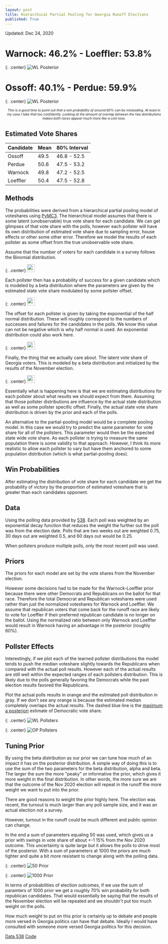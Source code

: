 ```yaml
---
layout: post
title: Hierarchical Partial Pooling for Georgia Runoff Elections
published: True
---
```


Updated: Dec 24, 2020

# Warnock: 46.2% - Loeffler: 53.8% 

{: .center}
![WL Posterior](../images/ga_wl_posteriors.png)

# Ossoff: 40.1% - Perdue: 59.9% 

{: .center}
![WL Posterior](../images/ga_op_posteriors.png)

<p style="text-align:center; font-size:75%; font-style: italic;">This is a good time to point out that a win probability of around 60% can be misleading. At least in my case I take that too confidently. Looking at the amount of overlap between the two distributions makes both races appear much more like a coin toss.</p>

## Estimated Vote Shares

| Candidate | Mean | 80% Interval |
| ----------|------|--------------|
| Ossoff    | 49.5 | 46.8 - 52.5  |
| Perdue    | 50.6 | 47.5 - 53.2  |
| Warnock   | 49.8 | 47.2 - 52.5  |
| Loeffler  | 50.4 | 47.5 - 52.8  |

## Methods

The probabilities were derived from a hierarchical partial pooling model of voteshares using [PyMC3](https://docs.pymc.io/). The hierarchical model assumes that there is some latent (unobservable) true vote share for each candidate. We can get glimpses of that vote share with the polls, however each pollster will have its own distribution of estimated vote share due to sampling error, house effects or other some other error. Therefore we model the results of each pollster as some offset from the true unobservable vote share. 

Assume that the number of voters for each candidate in a survey follows the Binomial distribution. 

{: .center}
<img src="../images/survey_likelihood.gif" height="25">

Each pollster then has a probability of success for a given candidate which is modeled by a beta distribution where the parameters are given by the estimated state vote share modulated by some pollster offset. 

{: .center}
<img src="../images/survey_offset_prob.gif" height="25">

The offset for each pollster is given by taking the exponential of the half normal distribution. These will roughly correspond to the numbers of successes and failures for the candidates in the polls. We know this value can not be negative which is why half normal is used. An exponential distribution could also work here. 

{: .center}
<img src="../images/pollster_offsets.gif" height="25">

Finally, the thing that we actually care about. The latent vote share of Georgia voters. This is modeled by a beta distribution and initialized by the results of the November election. 

{: .center}
<img src="../images/prior.gif" height="25">

Essentially what is happening here is that we are estimating distributions for each pollster about what results we should expect from them. Assuming that those pollster distributions are influence by the actual state distribution as well as some pollster specific offset. Finally, the actual state vote share distribution is driven by the prior and each of the polls.

An alternative to the partial-pooling model would be a complete pooling model. In this case we would try to predict the same parameter for vote share for all of the pollsters. This parameter would then be the expected state wide vote share.  As each pollster is trying to measure the same population there is some validity to that approach. However, I think its more realistic to allow each pollster to vary but have them anchored to some population distribution (which is what partial-pooling does). 

## Win Probabilities

After estimating the distribution of vote share for each candidate we get the probability of victory by the proportion of estimated voteshare that is greater than each candidates opponent. 

## Data

Using the polling data provided by [538](https://projects.fivethirtyeight.com/georgia-senate-polls/). Each poll was weighted by an exponential decay function that reduces the weight the further out the poll was from the election date. Polls that are two weeks out are weighted 0.75, 30 days out are weighted 0.5, and 60 days out would be 0.25. 

When pollsters produce multiple polls, only the most recent poll was used. 

## Priors

The priors for each model are set by the vote shares from the November election. 

However some decisions had to be made for the Warnock-Loeffler prior because there were other Democrats and Republicans on the ballot for that race. Therefore the total Democrat and Republican voteshares were used rather than just the normalized voteshares for Warnock and Loeffler. We assume that republican voters that come back for the runoff race are likely to vote for Loeffler if their preferred republican candidate is no longer on the ballot. Using the normalized ratio between only Warnock and Loeffler would result in Warnock having an advantage in the posterior (roughly 60%). 

## Pollster Effects

Interestingly, if we plot each of the learned pollster distributions the model tends to push the median voteshare slightly towards the Republicans when compared with the actual poll results. However each of the actual results are still well within the expected ranges of each pollsters distribution. This is likely due to the polls generally favoring the Democrats while the past election results favored the Republicans. 

Plot the actual polls results in orange and the estimated poll distribution in gray. If we don't see any orange is because the estimated median completely overlaps the actual results. The dashed blue line is the [maximum a posteriori](https://en.wikipedia.org/wiki/Maximum_a_posteriori_estimation) estimate of Democratic vote share.

{: .center}
![WL Pollsters](../images/wl_pollster-lean.png)

{: .center}
![OP Pollsters](../images/op_pollster-lean.png)


## Tuning Prior

By using the beta distribution as our prior we can tune how much of an impact it has on the posterior distribution. A simple way of doing this is to use the sum of the two parameters for the beta distribution, alpha and beta. The larger the sum the more "peaky" or informative the prior, which gives it more weight in the final distribution. In other words, the more sure we are that the outcome of the Nov 2020 election will repeat in the runoff the more weight we want to put into the prior. 

There are good reasons to weight the prior highly here. The election was recent, the turnout is much larger than any poll sample size, and it was an actual election not a survey. 

However, turnout in the runoff could be much different and public opinion can change. 

In the end a sum of parameters equaling 50 was used, which gives us a prior with swings in vote share of about +-1 15% from the Nov 2020 outcome. This uncertainty is quite large but it allows the polls to drive most of the posterior. With a sum of parameters at 1000 the priors are much tighter and quite a bit more resistant to change along with the polling data. 

{: .center}
![50 Prior](../images/ga_wl_50-priors.png)

{: .center}
![1000 Prior](../images/ga_wl_1000-priors.png)

In terms of probabilities of election outcomes, if we use the sum of paramters of 1000 prior we get a roughly 70% win probability for both republican candidates. That would essentially be saying that the results of the November election will be repeated and we shouldn't put too much weight on the polls. 

How much weight to put on this prior is certainly up to debate and people more versed in Georgia politics can have that debate. Ideally I would have consulted with someone more versed Georgia politics for this decision. 

[Data 538](https://projects.fivethirtyeight.com/georgia-senate-polls/) [Code](https://github.com/FlorianMuellerklein/GeorgiaRunoffHeirachicalPartialPooling)